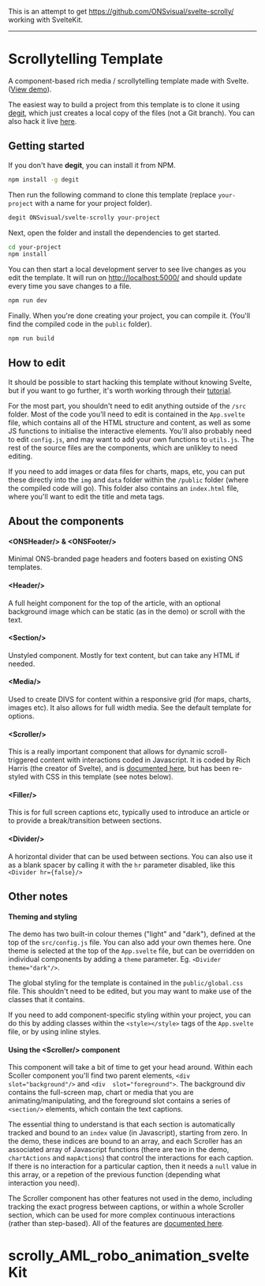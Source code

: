 This is an attempt to get https://github.com/ONSvisual/svelte-scrolly/ working with SvelteKit.

---------

# Scrollytelling Template

A component-based rich media / scrollytelling template made with Svelte. ([View demo](https://onsvisual.github.io/svelte-scrolly)).

The easiest way to build a project from this template is to clone it using [degit](https://github.com/Rich-Harris/degit), which just creates a local copy of the files (not a Git branch). You can also hack it live [here](https://svelte.dev/repl/58155faba1ea463eaf4d9ec6f3f95364?version=3.32.3).

## Getting started

If you don't have **degit**, you can install it from NPM.

```bash
npm install -g degit
```

Then run the following command to clone this template (replace `your-project` with a name for your project folder).

```bash
degit ONSvisual/svelte-scrolly your-project
```

Next, open the folder and install the dependencies to get started.

```bash
cd your-project
npm install
```

You can then start a local development server to see live changes as you edit the template. It will run on <http://localhost:5000/> and should update every time you save changes to a file.

```bash
npm run dev
```

Finally. When you're done creating your project, you can compile it. (You'll find the compiled code in the `public` folder).

```bash
npm run build
```

## How to edit

It should be possible to start hacking this template without knowing Svelte, but if you want to go further, it's worth working through their [tutorial](https://svelte.dev/tutorial).

For the most part, you shouldn't need to edit anything outside of the `/src` folder. Most of the code you'll need to edit is contained in the `App.svelte` file, which contains all of the HTML structure and content, as well as some JS functions to initialise the interactive elements. You'll also probably need to edit `config.js`, and may want to add your own functions to `utils.js`. The rest of the source files are the components, which are unlikley to need editing.

If you need to add images or data files for charts, maps, etc, you can put these directly into the `img` and `data` folder within the `/public` folder (where the compiled code will go). This folder also contains an `index.html` file, where you'll want to edit the title and meta tags.

## About the components

#### &lt;ONSHeader/&gt; & &lt;ONSFooter/&gt;
Minimal ONS-branded page headers and footers based on existing ONS templates.

#### &lt;Header/&gt;
A full height component for the top of the article, with an optional background image which can be static (as in the demo) or scroll with the text.

#### &lt;Section/&gt;
Unstyled component. Mostly for text content, but can take any HTML if needed.

#### &lt;Media/&gt;
Used to create DIVS for content within a responsive grid (for maps, charts, images etc). It also allows for full width media. See the default template for options.

#### &lt;Scroller/&gt;
This is a really important component that allows for dynamic scroll-triggered content with interactions coded in Javascript. It is coded by Rich Harris (the creator of Svelte), and is [documented here](https://github.com/sveltejs/svelte-scroller), but has been re-styled with CSS in this template (see notes below).

#### &lt;Filler/&gt;
This is for full screen captions etc, typically used to introduce an article or to provide a break/transition between sections.

#### &lt;Divider/&gt;
A horizontal divider that can be used between sections. You can also use it as a blank spacer by calling it with the `hr` parameter disabled, like this `<Divider hr={false}/>`

## Other notes

#### Theming and styling
The demo has two built-in colour themes ("light" and "dark"), defined at the top of the `src/config.js` file. You can also add your own themes here. One theme is selected at the top of the `App.svelte` file, but can be overridden on individual components by adding a `theme` parameter. Eg. `<Divider theme="dark"/>`.

The global styling for the template is contained in the `public/global.css` file. This shouldn't need to be edited, but you may want to make use of the classes  that it contains.

If you need to add component-specific styling within your project, you can do this by adding classes within the `<style></style>` tags of the `App.svelte` file, or by using inline styles.

#### Using the &lt;Scroller/&gt; component
This component will take a bit of time to get your head around. Within each Scoller component you'll find two parent elements, `<div  slot="background"/>` and `<div  slot="foreground">`. The background div contains the full-screen map, chart or media that you are animating/manipulating, and the foreground slot contains a series of `<section/>` elements, which contain the text captions.

The essential thing to understand is that each section is automatically tracked and bound to an `index` value (in Javascript), starting from zero. In the demo, these indices are bound to an array, and each Scroller has an associated array of Javascript functions (there are two in the demo, `chartActions` and `mapActions`)  that control the interactions for each caption. If there is no interaction for a particular caption, then it needs a `null` value in this array, or a repetion of the previous function (depending what interaction you need).

The Scroller component has other features not used in the demo, including tracking the exact progress between captions, or within a whole Scroller section, which can be used for more complex continuous interactions (rather than step-based). All of the features are [documented here](https://github.com/sveltejs/svelte-scroller).
# scrolly_AML_robo_animation_svelteKit
